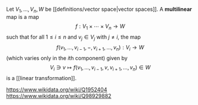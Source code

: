 Let $V_1,\dots,V_n, W$ be [[definitions/vector space|vector spaces]]. A **multilinear** map is a map $$f: V_1 \times\cdots\times V_n \to W$$ such that for all $1\leq i \leq n$ and $v_j \in V_j$ with $j \neq i$, the map $$f(v_1,\dots, v_{i-1}, -, v_{i+1}, \dots, v_n):V_i \to W$$ (which varies only in the $i$th component) given by $$V_i \ni v \mapsto f(v_1,\dots, v_{i-1}, v, v_{i+1}, \dots, v_n) \in W$$ is a [[linear transformation]].

https://www.wikidata.org/wiki/Q1952404
https://www.wikidata.org/wiki/Q98929882